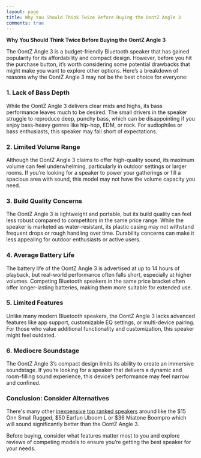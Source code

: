 ```yaml
---
layout: page
title: Why You Should Think Twice Before Buying the OontZ Angle 3
comments: true
---
```


**Why You Should Think Twice Before Buying the OontZ Angle 3**

The OontZ Angle 3 is a budget-friendly Bluetooth speaker that has gained popularity for its affordability and compact design. However, before you hit the purchase button, it’s worth considering some potential drawbacks that might make you want to explore other options. Here’s a breakdown of reasons why the OontZ Angle 3 may not be the best choice for everyone:

### 1. **Lack of Bass Depth**
While the OontZ Angle 3 delivers clear mids and highs, its bass performance leaves much to be desired. The small drivers in the speaker struggle to reproduce deep, punchy bass, which can be disappointing if you enjoy bass-heavy genres like hip-hop, EDM, or rock. For audiophiles or bass enthusiasts, this speaker may fall short of expectations.

### 2. **Limited Volume Range**
Although the OontZ Angle 3 claims to offer high-quality sound, its maximum volume can feel underwhelming, particularly in outdoor settings or larger rooms. If you’re looking for a speaker to power your gatherings or fill a spacious area with sound, this model may not have the volume capacity you need.

### 3. **Build Quality Concerns**
The OontZ Angle 3 is lightweight and portable, but its build quality can feel less robust compared to competitors in the same price range. While the speaker is marketed as water-resistant, its plastic casing may not withstand frequent drops or rough handling over time. Durability concerns can make it less appealing for outdoor enthusiasts or active users.

### 4. **Average Battery Life**
The battery life of the OontZ Angle 3 is advertised at up to 14 hours of playback, but real-world performance often falls short, especially at higher volumes. Competing Bluetooth speakers in the same price bracket often offer longer-lasting batteries, making them more suitable for extended use.

### 5. **Limited Features**
Unlike many modern Bluetooth speakers, the OontZ Angle 3 lacks advanced features like app support, customizable EQ settings, or multi-device pairing. For those who value additional functionality and customization, this speaker might feel outdated.

### 6. **Mediocre Soundstage**
The OontZ Angle 3’s compact design limits its ability to create an immersive soundstage. If you’re looking for a speaker that delivers a dynamic and room-filling sound experience, this device’s performance may feel narrow and confined.

### Conclusion: Consider Alternatives
There's many other [inexpensive top ranked speakers](/top-recommended-inexpensive/) around like the $15 Onn Small Rugged, $50 Earfun Uboom L or $36 Miatone Boompro which will sound significantly better than the OontZ Angle 3.

Before buying, consider what features matter most to you and explore reviews of competing models to ensure you’re getting the best speaker for your needs.
